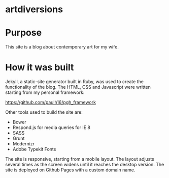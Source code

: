 artdiversions
=============

# Purpose

This site is a blog about contemporary art for my wife. 

# How it was built

Jekyll, a static-site generator built in Ruby, was used to create the functionality of the blog. The HTML, CSS and Javascript were written starting from my personal framework: 

https://github.com/paulh16/pgh_framework

Other tools used to build the site are:

* Bower
* Respond.js for media queries for IE 8
* SASS
* Grunt
* Modernizr
* Adobe Typekit Fonts

The site is responsive, starting from a mobile layout. The layout adjusts several times as the screen widens until it reaches the desktop version. The site is deployed on Github Pages with a custom domain name.